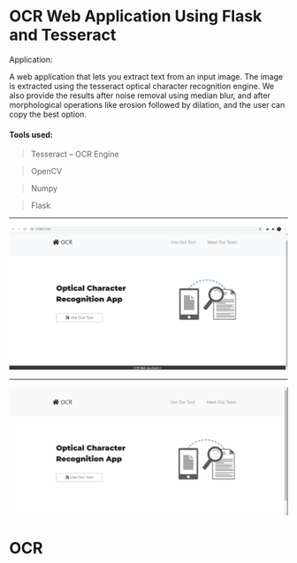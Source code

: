 # OCR Web Application Using Flask and Tesseract


Application:

A web application that lets you extract text from an input image.
The image is extracted using the tesseract optical character recognition engine.
We also provide the results after noise removal using median blur, 
and after morphological operations like erosion followed by dilation, and the user can copy the best option.


#### Tools used:

>Tesseract – OCR Engine

>OpenCV

>Numpy

>Flask

---------------------------------------------------------------

![Alt text](/screenshots/ss1.png?raw=true "Home Page")

----------------------------------------------------------------
![Alt text](/screenshots/screenrecording.gif?raw=true "Demo")
# OCR
